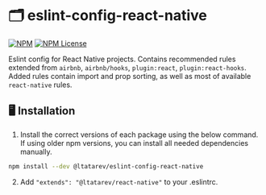 # 🗂️ eslint-config-react-native
[![NPM](https://img.shields.io/npm/v/@ltatarev/eslint-config-react-native?style=flat-square)](https://www.npmjs.com/package/@ltatarev/eslint-config-react-native) [![NPM License](https://img.shields.io/npm/l/@ltatarev/eslint-config-react-native?style=flat-square)](https://opensource.org/licenses/MIT)

Eslint config for React Native projects. Contains recommended rules extended from `airbnb`, `airbnb/hooks`, `plugin:react`, `plugin:react-hooks`. Added rules contain import and prop sorting, as well as most of available `react-native` rules.


## 🖥️ Installation
1. Install the correct versions of each package using the below command. If using older npm versions, you can install all needed dependencies manually.
```sh
npm install --dev @ltatarev/eslint-config-react-native
```
2. Add `"extends": "@ltatarev/react-native"` to your .eslintrc.

